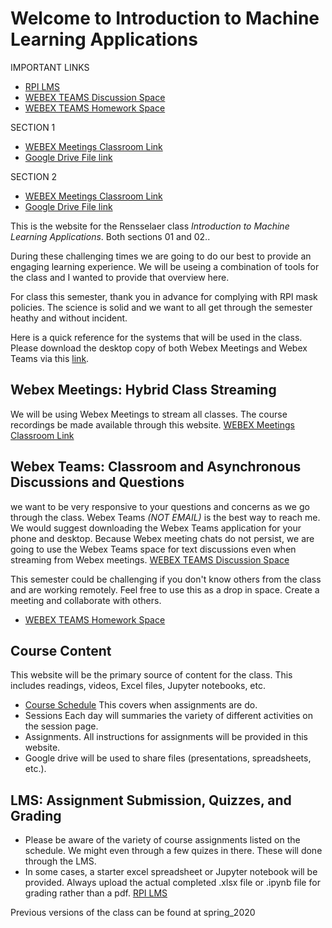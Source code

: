 Welcome to Introduction to Machine Learning Applications
============================

IMPORTANT LINKS
- [RPI LMS](https://lms.rpi.edu/)
- [WEBEX TEAMS Discussion Space](https://eurl.io/#KijTiY1Sa)
- [WEBEX TEAMS Homework Space](https://eurl.io/#8TF4_qsE9)

SECTION 1
- [WEBEX Meetings Classroom Link](https://rensselaer.webex.com/meet/kuruzj)
- [Google Drive File link](https://drive.google.com/open?id=1IGle5FErQZB7QLa2H3vqraGL9Oglh07P)

SECTION 2
- [WEBEX Meetings Classroom Link](https://rensselaer.webex.com/meet/morgat5)
- [Google Drive File link](https://drive.google.com/open?id=1IGle5FErQZB7QLa2H3vqraGL9Oglh07P)

This is the website for the Rensselaer class *Introduction to Machine Learning Applications*.  Both sections 01 and 02..

During these challenging times we are going to do our best to provide an engaging learning experience. We will be useing a combination of tools for the class and I wanted to provide that overview here.

For class this semester, thank you in advance for complying with RPI mask policies. The science is solid and we want to all get through the semester heathy and without incident.

Here is a quick reference for the systems that will be used in the class.  Please download the desktop copy of both Webex Meetings and Webex Teams via this [link](https://www.webex.com/downloads.html).

## Webex Meetings: Hybrid Class Streaming
We will be using Webex Meetings to stream all classes.  The course recordings be made available through this website.
[WEBEX Meetings Classroom Link](https://rensselaer.webex.com/meet/kuruzj)

## Webex Teams: Classroom and Asynchronous Discussions and Questions
we want to be very responsive to your questions and concerns as we go through the class.  Webex Teams *(NOT EMAIL)* is the best way to reach me.  We would suggest downloading the Webex Teams application for your phone and desktop.  Because Webex meeting chats do not persist, we are going to use the Webex Teams space for text discussions even when streaming from Webex meetings.
[WEBEX TEAMS Discussion Space](https://eurl.io/#KijTiY1Sa)

This semester could be challenging if you don't know others from the class and are working remotely.  Feel free to use this as a drop in space.  Create a meeting and collaborate with others.  
- [WEBEX TEAMS Homework Space](https://eurl.io/#8TF4_qsE9)

## Course Content
This website will be the primary source of content for the class. This includes readings, videos, Excel files, Jupyter notebooks, etc.
  - [Course Schedule](./content/schedule.md)  This covers when assignments are do.
  - Sessions Each day will summaries the variety of different activities on the session page.
  - Assignments. All instructions for assignments will be provided in this website.
  - Google drive will be used to share files (presentations, spreadsheets, etc.).


## LMS: Assignment Submission, Quizzes, and Grading
  - Please be aware of the variety of course assignments listed on the schedule. We might even through a few quizes in there. These will done through the LMS.
  - In some cases, a starter excel spreadsheet or Jupyter notebook will be provided. Always upload the actual completed .xlsx file or .ipynb file for grading rather than a pdf.
[RPI LMS](https://lms.rpi.edu/)









Previous versions of the class can be found at spring_2020
